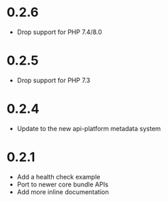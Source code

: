 # 0.2.6

* Drop support for PHP 7.4/8.0

# 0.2.5

* Drop support for PHP 7.3

# 0.2.4

* Update to the new api-platform metadata system

# 0.2.1

* Add a health check example
* Port to newer core bundle APIs
* Add more inline documentation
